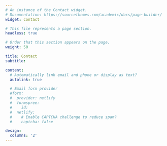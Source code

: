 ```yaml
---
# An instance of the Contact widget.
# Documentation: https://sourcethemes.com/academic/docs/page-builder/
widget: contact

# This file represents a page section.
headless: true

# Order that this section appears on the page.
weight: 50

title: Contact
subtitle:

content:
  # Automatically link email and phone or display as text?
  autolink: true

  # Email form provider
  #form:
  #  provider: netlify
  #  formspree:
  #    id:
  #  netlify:
  #    # Enable CAPTCHA challenge to reduce spam?
  #    captcha: false

design:
  columns: '2'
---
```

